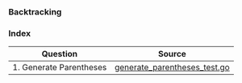 ### Backtracking

### Index
| Question                | Source                                                         |
| ----------------------- | -------------------------------------------------------------- |
| 1. Generate Parentheses | [generate_parentheses_test.go](./generate_parentheses_test.go) |
